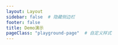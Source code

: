```yaml
---
layout: Layout
sidebar: false  # 隐藏侧边栏
footer: false
title: Demo演示
pageClass: "playground-page"  # 自定义样式
---
```


<PlaygroundComponent />
